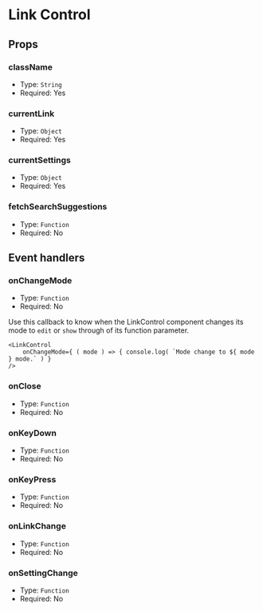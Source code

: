 # Link Control

## Props

### className

- Type: `String`
- Required: Yes

### currentLink

- Type: `Object`
- Required: Yes

### currentSettings

- Type: `Object`
- Required: Yes

### fetchSearchSuggestions

- Type: `Function`
- Required: No

## Event handlers

### onChangeMode

- Type: `Function`
- Required: No

Use this callback to know when the LinkControl component changes its mode to `edit` or `show`
through of its function parameter.

```es6
<LinkControl
	onChangeMode={ ( mode ) => { console.log( `Mode change to ${ mode } mode.` ) }
/> 
```  

### onClose

- Type: `Function`
- Required: No

### onKeyDown

- Type: `Function`
- Required: No

### onKeyPress

- Type: `Function`
- Required: No

### onLinkChange

- Type: `Function`
- Required: No

### onSettingChange

- Type: `Function`
- Required: No
